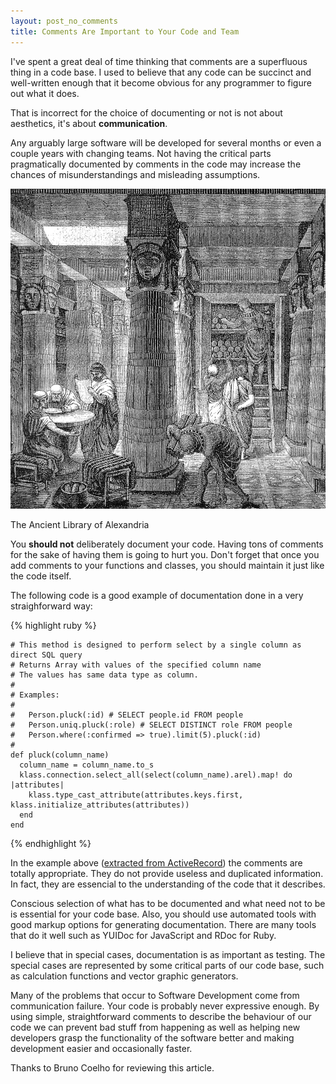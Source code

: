 ```yaml
---
layout: post_no_comments
title: Comments Are Important to Your Code and Team
---
```


<span class="drops">I</span>'ve spent a great deal of time thinking that comments are a superfluous thing in a code base. I used to believe that any code can be succinct and well-written enough that it become obvious for any programmer to figure out what it does.

That is incorrect for the choice of documenting or not is not about aesthetics, it's about **communication**.

Any arguably large software will be developed for several months or even a couple years with changing teams. Not having the critical parts pragmatically documented by comments in the code may increase the chances of misunderstandings and misleading assumptions.

![The Ancient Library of Alexandria](/public/images/Ancientlibraryalex.jpg "The Ancient Library of Alexandria")

<span class="image_caption">The Ancient Library of Alexandria</span>

You **should not** deliberately document your code. Having tons of comments for the sake of having them is going to hurt you. Don't forget that once you add comments to your functions and classes, you should maintain it just like the code itself.

The following code is a good example of documentation done in a very straighforward way:

{% highlight ruby %}

    # This method is designed to perform select by a single column as direct SQL query
    # Returns Array with values of the specified column name
    # The values has same data type as column.
    #
    # Examples:
    #
    #   Person.pluck(:id) # SELECT people.id FROM people
    #   Person.uniq.pluck(:role) # SELECT DISTINCT role FROM people
    #   Person.where(:confirmed => true).limit(5).pluck(:id)
    #
    def pluck(column_name)
      column_name = column_name.to_s
      klass.connection.select_all(select(column_name).arel).map! do |attributes|
        klass.type_cast_attribute(attributes.keys.first, klass.initialize_attributes(attributes))
      end
    end

{% endhighlight %}

In the example above ([extracted from ActiveRecord]) the comments are totally appropriate. They do not provide useless and duplicated information. In fact, they are essencial to the understanding of the code that it describes.

Conscious selection of what has to be documented and what need not to be is essential for your code base. Also, you should use automated tools with good markup options for generating documentation. There are many tools that do it well such as YUIDoc for JavaScript and RDoc for Ruby.

I believe that in special cases, documentation is as important as testing. The special cases are represented by some critical parts of our code base, such as calculation functions and vector graphic generators.

Many of the problems that occur to Software Development come from communication failure. Your code is probably never expressive enough. By using simple, straightforward comments to describe the behaviour of our code we can prevent bad stuff from happening as well as helping new developers grasp the functionality of the software better and making development easier and occasionally faster.

Thanks to Bruno Coelho for reviewing this article.

[extracted from ActiveRecord]: https://github.com/rails/rails/blob/f8f4ac91203506c94d547ee0ef530bd60faf97ed/activerecord/lib/active_record/relation/calculations.rb
